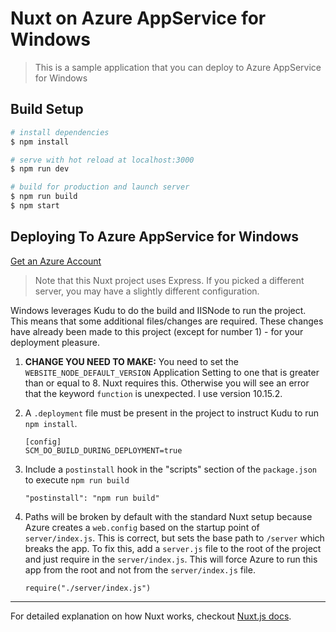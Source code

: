 # Nuxt on Azure AppService for Windows

> This is a sample application that you can deploy to Azure AppService for Windows

## Build Setup

```bash
# install dependencies
$ npm install

# serve with hot reload at localhost:3000
$ npm run dev

# build for production and launch server
$ npm run build
$ npm start
```

## Deploying To Azure AppService for Windows

[Get an Azure Account](https://azure.microsoft.com/free/?WT.mc_id=personal-github-buhollan)

> Note that this Nuxt project uses Express. If you picked a different server, you may have a slightly different configuration.

Windows leverages Kudu to do the build and IISNode to run the project. This means that some additional files/changes are required. These changes have already been made to this project (except for number 1) - for your deployment pleasure. 

1. **CHANGE YOU NEED TO MAKE:** You need to set the `WEBSITE_NODE_DEFAULT_VERSION` Application Setting to one that is greater than or equal to 8. Nuxt requires this. Otherwise you will see an error that the keyword `function` is unexpected. I use version  10.15.2. 

2. A `.deployment` file must be present in the project to instruct Kudu to run `npm install`.

   ```
   [config]
   SCM_DO_BUILD_DURING_DEPLOYMENT=true
   ```

3. Include a `postinstall` hook in the "scripts" section of the `package.json` to execute `npm run build`

   ```
   "postinstall": "npm run build"
   ```

4. Paths will be broken by default with the standard Nuxt setup because Azure creates a `web.config` based on the startup point of `server/index.js`. This is correct, but sets the base path to `/server` which breaks the app. To fix this, add a `server.js` file to the root of the project and just require in the `server/index.js`. This will force Azure to run this app from the root and not from the `server/index.js` file.

   ```
   require("./server/index.js")
   ```

---

For detailed explanation on how Nuxt works, checkout [Nuxt.js docs](https://nuxtjs.org).
